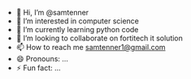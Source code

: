 - 👋 Hi, I’m @samtenner
- 👀 I’m interested in computer science
- 🌱 I’m currently learning python code
- 💞️ I’m looking to collaborate on fortitech it solution
- 📫 How to reach me samtenner1@gmail.com
- 😄 Pronouns: ...
- ⚡ Fun fact: ...

<!---
samtenner/samtenner is a ✨ special ✨ repository because its `README.md` (this file) appears on your GitHub profile.
You can click the Preview link to take a look at your changes.
--->
